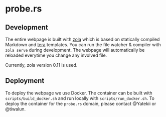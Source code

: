 # probe.rs

## Development

The entire webpage is built with [zola](https://www.getzola.org/) which is based on statically compiled Markdown and [tera](https://github.com/Keats/tera) templates.
You can run the file watcher & compiler with `zola serve` during development. The webpage will automatically be reloaded everytime you change any involved file.

Currently, zola version 0.11 is used.

## Deployment

To deploy the webpage we use Docker.
The container can be built with `scripts/build_docker.sh` and run locally with `scripts/run_docker.sh`.
To deploy the container for the `probe.rs` domain, please contact @Yatekii or @tiwalun.